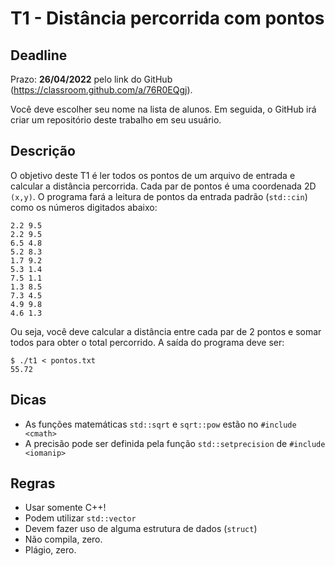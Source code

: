 
# T1 - Distância percorrida com pontos

## Deadline

Prazo: **26/04/2022** pelo link do GitHub (https://classroom.github.com/a/76R0EQgj).

Você deve escolher seu nome na lista de alunos. Em seguida, o GitHub irá criar um repositório deste trabalho em seu usuário.

## Descrição

O objetivo deste T1 é  ler todos os pontos de um arquivo de entrada e calcular a distância percorrida. Cada par de pontos é uma coordenada 2D `(x,y)`.
O programa fará a leitura de pontos da entrada padrão (`std::cin`) como os números digitados abaixo:
```
2.2 9.5
2.2 9.5
6.5 4.8
5.2 8.3
1.7 9.2
5.3 1.4
7.5 1.1
1.3 8.5
7.3 4.5
4.9 9.8
4.6 1.3
```

Ou seja, você deve calcular a distância entre cada par de 2 pontos e somar todos para obter o total percorrido. A saída do programa deve ser:
```
$ ./t1 < pontos.txt
55.72
```

## Dicas

- As funções matemáticas `std::sqrt` e `sqrt::pow` estão no `#include <cmath>`
- A precisão pode ser definida pela função `std::setprecision` de `#include <iomanip>`

## Regras

- Usar somente C++!
- Podem utilizar `std::vector`
- Devem fazer uso de alguma estrutura de dados (`struct`)
- Não compila, zero.
- Plágio, zero.